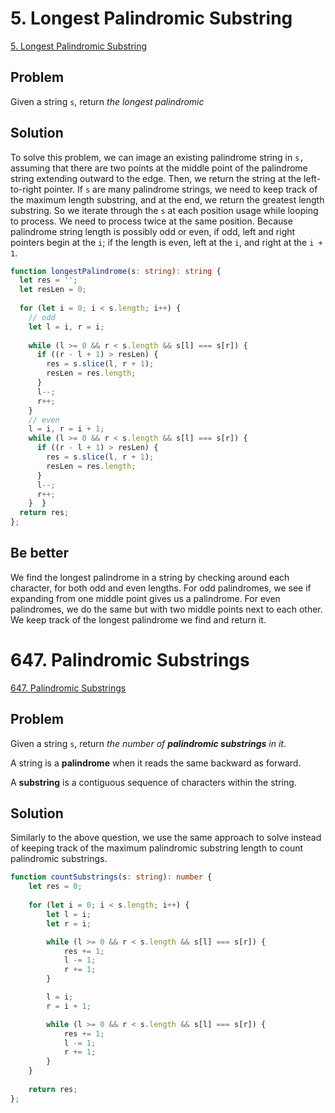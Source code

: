 # 5. Longest Palindromic Substring

[5. Longest Palindromic Substring](https://leetcode.com/problems/longest-palindromic-substring/)

## Problem

Given a string `s`, return _the longest_ _palindromic_

## Solution

To solve this problem, we can image an existing palindrome string in `s,` assuming that there are two points at the middle point of the palindrome string extending outward to the edge. Then, we return the string at the left-to-right pointer. If `s` are many palindrome strings, we need to keep track of the maximum length substring, and at the end, we return the greatest length substring. So we iterate through the `s` at each position usage while looping to process. We need to process twice at the same position. Because palindrome string length is possibly odd or even, if odd, left and right pointers begin at the `i`; if the length is even, left at the `i`, and right at the `i + 1`.

```typescript
function longestPalindrome(s: string): string {  
  let res = '';  
  let resLen = 0;  
  
  for (let i = 0; i < s.length; i++) {  
    // odd  
    let l = i, r = i;  
  
    while (l >= 0 && r < s.length && s[l] === s[r]) {  
      if ((r - l + 1) > resLen) {  
        res = s.slice(l, r + 1);  
        resLen = res.length;  
      }  
      l--;  
      r++;  
    }  
    // even  
    l = i, r = i + 1;  
    while (l >= 0 && r < s.length && s[l] === s[r]) {  
      if ((r - l + 1) > resLen) {  
        res = s.slice(l, r + 1);  
        resLen = res.length;  
      }  
      l--;  
      r++;  
    }  }  
  return res;  
};

```

## Be better

We find the longest palindrome in a string by checking around each character, for both odd and even lengths. For odd palindromes, we see if expanding from one middle point gives us a palindrome. For even palindromes, we do the same but with two middle points next to each other. We keep track of the longest palindrome we find and return it.

# 647. Palindromic Substrings

[647. Palindromic Substrings](https://leetcode.com/problems/palindromic-substrings/)

## Problem

Given a string `s`, return _the number of **palindromic substrings** in it_.

A string is a **palindrome** when it reads the same backward as forward.

A **substring** is a contiguous sequence of characters within the string.

## Solution

Similarly to the above question, we use the same approach to solve instead of keeping track of the maximum palindromic substring length to count palindromic substrings.

```typescript
function countSubstrings(s: string): number {
    let res = 0;
    
    for (let i = 0; i < s.length; i++) {
        let l = i;
        let r = i;

        while (l >= 0 && r < s.length && s[l] === s[r]) {
            res += 1;
            l -= 1;
            r += 1;
        }

        l = i;
        r = i + 1;

        while (l >= 0 && r < s.length && s[l] === s[r]) {
            res += 1;
            l -= 1;
            r += 1;
        }
    }
    
    return res;
};
```
